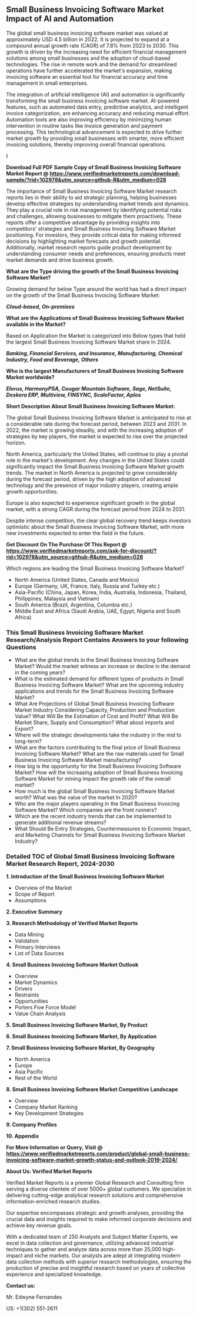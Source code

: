 <h2>Small Business Invoicing Software Market Impact of AI and Automation</h2><p>The global small business invoicing software market was valued at approximately USD 4.5 billion in 2022. It is projected to expand at a compound annual growth rate (CAGR) of 7.8% from 2023 to 2030. This growth is driven by the increasing need for efficient financial management solutions among small businesses and the adoption of cloud-based technologies. The rise in remote work and the demand for streamlined operations have further accelerated the market's expansion, making invoicing software an essential tool for financial accuracy and time management in small enterprises.</p><p>The integration of artificial intelligence (AI) and automation is significantly transforming the small business invoicing software market. AI-powered features, such as automated data entry, predictive analytics, and intelligent invoice categorization, are enhancing accuracy and reducing manual effort. Automation tools are also improving efficiency by minimizing human intervention in routine tasks like invoice generation and payment processing. This technological advancement is expected to drive further market growth by providing small businesses with smarter, more efficient invoicing solutions, thereby improving overall financial operations.</p>t</p><p id="" class=""><strong>Download Full PDF Sample Copy of Small Business Invoicing Software Market Report @ <a href="https://www.verifiedmarketreports.com/download-sample/?rid=102978&utm_source=github-R&utm_medium=028" target="_blank">https://www.verifiedmarketreports.com/download-sample/?rid=102978&utm_source=github-R&utm_medium=028</a></strong></p><p>The importance of&nbsp;Small Business Invoicing Software Market research reports lies in their ability to aid strategic planning, helping businesses develop effective strategies by understanding market trends and dynamics. They play a crucial role in risk management by identifying potential risks and challenges, allowing businesses to mitigate them proactively. These reports offer a competitive advantage by providing insights into competitors' strategies and Small Business Invoicing Software Market positioning. For investors, they provide critical data for making informed decisions by highlighting market forecasts and growth potential. Additionally, market research reports guide product development by understanding consumer needs and preferences, ensuring products meet market demands and drive business growth.</p><p><strong>What are the&nbsp;Type driving the growth of the Small Business Invoicing Software Market?</strong></p><p id="" class="">Growing demand for below Type around the world has had a direct impact on the growth of the Small Business Invoicing Software Market:</p><em><strong>Cloud-based, On-premises</strong></em></p><strong>What are the&nbsp;Applications&nbsp;of Small Business Invoicing Software Market available in the Market?</strong></p><p id="" class="">Based on Application the Market is categorized into Below types that held the largest Small Business Invoicing Software Market share In 2024.</p><em><strong>Banking, Financial Services, and Insurance, Manufacturing, Chemical Industry, Food and Beverage, Others</strong></em></p><strong>Who is the largest Manufacturers of Small Business Invoicing Software Market worldwide?</strong></p><p><em><strong>Elorus, HarmonyPSA, Cougar Mountain Software, Sage, NetSuite, Deskera ERP, Multiview, FINSYNC, ScaleFactor, Aplos</strong></em></p><p id="" class=""><strong>Short Description About Small Business Invoicing Software Market:</strong></p><p>The global Small Business Invoicing Software Market is anticipated to rise at a considerable rate during the forecast period, between 2023 and 2031. In 2022, the market is growing steadily, and with the increasing adoption of strategies by key players, the market is expected to rise over the projected horizon.</p><p>North America, particularly the United States, will continue to play a pivotal role in the market's development. Any changes in the United States could significantly impact the Small Business Invoicing Software Market growth trends. The market in North America is projected to grow considerably during the forecast period, driven by the high adoption of advanced technology and the presence of major industry players, creating ample growth opportunities.</p><p>Europe is also expected to experience significant growth in the global market, with a strong CAGR during the forecast period from 2024 to 2031.</p><p>Despite intense competition, the clear global recovery trend keeps investors optimistic about the Small Business Invoicing Software Market, with more new investments expected to enter the field in the future.</p><p id="" class=""><strong>Get Discount On The Purchase Of This Report @ <a href="https://www.verifiedmarketreports.com/ask-for-discount/?rid=102978&utm_source=github-R&utm_medium=028" target="_blank">https://www.verifiedmarketreports.com/ask-for-discount/?rid=102978&utm_source=github-R&utm_medium=028</a></strong></p>Which regions are leading the Small Business Invoicing Software Market?</p><ul><li>North America (United States, Canada and Mexico)</li><li>Europe (Germany, UK, France, Italy, Russia and Turkey etc.)</li><li>Asia-Pacific (China, Japan, Korea, India, Australia, Indonesia, Thailand, Philippines, Malaysia and Vietnam)</li><li>South America (Brazil, Argentina, Columbia etc.)</li><li>Middle East and Africa (Saudi Arabia, UAE, Egypt, Nigeria and South Africa)</li></ul><h3 id="" class="">This Small Business Invoicing Software Market Research/Analysis Report Contains Answers to your following Questions</h3><ul><li>What are the global trends in the Small Business Invoicing Software Market? Would the market witness an increase or decline in the demand in the coming years?</li><li>What is the estimated demand for different types of products in Small Business Invoicing Software Market? What are the upcoming industry applications and trends for the Small Business Invoicing Software Market?</li><li>What Are Projections of Global Small Business Invoicing Software Market Industry Considering Capacity, Production and Production Value? What Will Be the Estimation of Cost and Profit? What Will Be Market Share, Supply and Consumption? What about imports and Export?</li><li>Where will the strategic developments take the industry in the mid to long-term?</li><li>What are the factors contributing to the final price of Small Business Invoicing Software Market? What are the raw materials used for Small Business Invoicing Software Market manufacturing?</li><li>How big is the opportunity for the Small Business Invoicing Software Market? How will the increasing adoption of Small Business Invoicing Software Market for mining impact the growth rate of the overall market?</li><li>How much is the global Small Business Invoicing Software Market worth? What was the value of the market In 2020?</li><li>Who are the major players operating in the Small Business Invoicing Software Market? Which companies are the front runners?</li><li>Which are the recent industry trends that can be implemented to generate additional revenue streams?</li><li>What Should Be Entry Strategies, Countermeasures to Economic Impact, and Marketing Channels for Small Business Invoicing Software Market Industry?</li></ul><h3 id="" class="">Detailed TOC of Global Small Business Invoicing Software Market Research Report, 2024-2030</h3><p id="" class=""><strong>1. Introduction of the Small Business Invoicing Software Market</strong></p><ul><li>Overview of the Market</li><li>Scope of Report</li><li>Assumptions</li></ul><p id="" class=""><strong>2. Executive Summary</strong></p><p id="" class=""><strong>3. Research Methodology of Verified Market Reports</strong></p><ul><li>Data Mining</li><li>Validation</li><li>Primary Interviews</li><li>List of Data Sources</li></ul><p id="" class=""><strong>4. Small Business Invoicing Software Market Outlook</strong></p><ul><li>Overview</li><li>Market Dynamics</li><li>Drivers</li><li>Restraints</li><li>Opportunities</li><li>Porters Five Force Model</li><li>Value Chain Analysis</li></ul><p id="" class=""><strong>5. Small Business Invoicing Software Market, By Product</strong></p><p id="" class=""><strong>6. Small Business Invoicing Software Market, By Application</strong></p><p id="" class=""><strong>7. Small Business Invoicing Software Market, By Geography</strong></p><ul><li>North America</li><li>Europe</li><li>Asia Pacific</li><li>Rest of the World</li></ul><p id="" class=""><strong>8. Small Business Invoicing Software Market Competitive Landscape</strong></p><ul><li>Overview</li><li>Company Market Ranking</li><li>Key Development Strategies</li></ul><p id="" class=""><strong>9. Company Profiles</strong></p><p id="" class=""><strong>10. Appendix</strong></p><p id="" class=""><strong>For More Information or Query, Visit @ <a href="https://www.verifiedmarketreports.com/product/global-small-business-invoicing-software-market-growth-status-and-outlook-2019-2024/" target="_blank">https://www.verifiedmarketreports.com/product/global-small-business-invoicing-software-market-growth-status-and-outlook-2019-2024/</a></strong></p><p id="" class=""><strong>About Us: Verified Market Reports</strong></p><p id="" class="">Verified Market Reports is a premier Global Research and Consulting firm serving a diverse clientele of over 5000+ global customers. We specialize in delivering cutting-edge analytical research solutions and comprehensive information-enriched research studies.</p><p id="" class="">Our expertise encompasses strategic and growth analyses, providing the crucial data and insights required to make informed corporate decisions and achieve key revenue goals.</p><p id="" class="">With a dedicated team of 250 Analysts and Subject Matter Experts, we excel in data collection and governance, utilizing advanced industrial techniques to gather and analyze data across more than 25,000 high-impact and niche markets. Our analysts are adept at integrating modern data collection methods with superior research methodologies, ensuring the production of precise and insightful research based on years of collective experience and specialized knowledge.</p><p id="" class=""><strong>Contact us:</strong></p><p id="" class="">Mr. Edwyne Fernandes</p><p id="" class="">US: +1(302) 551-2611</p>
